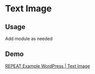# Text Image
## Usage
Add module as needed

## Demo
[REPEAT Example WordPress | Text Image](https://test-repeat-example-wordpress.pantheonsite.io/text-image)
